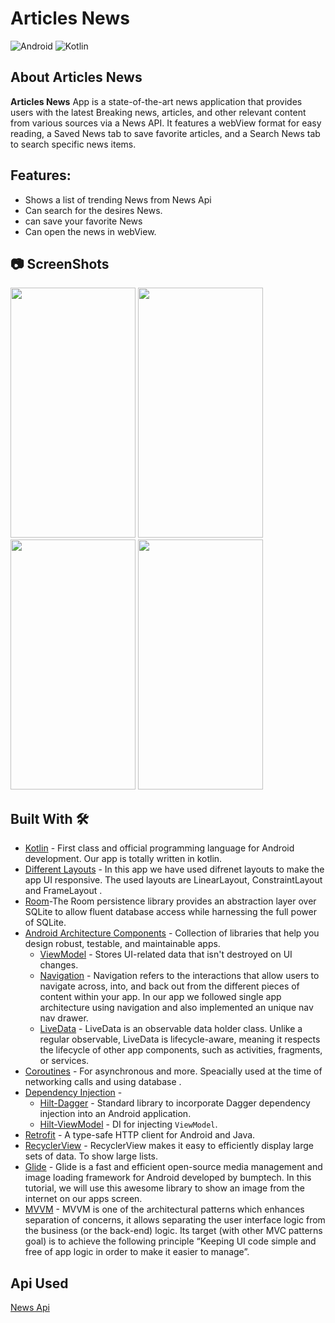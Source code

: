 # Articles News

![Android](https://img.shields.io/badge/Android-3DDC84?style=for-the-badge&logo=android&logoColor=white)
![Kotlin](https://img.shields.io/badge/Kotlin-0095D5?&style=for-the-badge&logo=kotlin&logoColor=white)


## About Articles News
**Articles News** App is a state-of-the-art news application that provides users with the latest Breaking news, articles, and other relevant content from various sources via a News API. It features a webView format for easy reading, a Saved News tab to save favorite articles, and a Search News tab to search specific news items.

## Features:
* Shows a list of trending News from News Api
* Can search for the desires News.
* can save your favorite News
* Can open the news in webView.  

## 📷 ScreenShots

<div>
<img src=https://user-images.githubusercontent.com/92221289/216140268-f14c59b7-8f52-4b71-a3d9-a0ffc1f4e1a2.jpg width="200" height="400">
<img src=https://user-images.githubusercontent.com/92221289/216140248-0aa77d2d-8b92-4fe6-9213-33166f0b4c2f.jpg width="200" height="400">
<img src=https://user-images.githubusercontent.com/92221289/216140220-880b4949-569d-4679-b0ac-78af74720895.jpg width="200" height="400">
<img src=https://user-images.githubusercontent.com/92221289/216140289-f077a73b-218f-4d78-bb02-4e2f6cd6559a.jpg width="200" height="400">
<div>

## Built With 🛠
- [Kotlin](https://kotlinlang.org/) - First class and official programming language for Android development. Our app is totally written in kotlin.
- [Different Layouts](https://developer.android.com/guide/topics/ui/declaring-layout) -  In this app we have used difrenet layouts to make the app UI responsive. The used layouts are LinearLayout, ConstraintLayout and FrameLayout .
- [Room](https://developer.android.com/training/data-storage/room)-The Room persistence library provides an abstraction layer over SQLite to allow fluent database access while harnessing the full power of SQLite.
- [Android Architecture Components](https://developer.android.com/topic/libraries/architecture) - Collection of libraries that help you design robust, testable, and maintainable apps.
  - [ViewModel](https://developer.android.com/topic/libraries/architecture/viewmodel) - Stores UI-related data that isn't destroyed on UI changes. 
  - [Navigation](https://developer.android.com/guide/navigation#:~:text=Navigation%20refers%20to%20the%20interactions,bars%20and%20the%20navigation%20drawer.) - Navigation refers to the interactions that allow users to navigate across, into, and back out from the different pieces of content within your app. In our app we followed single app architecture using navigation and also implemented an unique nav nav drawer.
  - [LiveData](https://developer.android.com/topic/libraries/architecture/livedata) - LiveData is an observable data holder class. Unlike a regular observable, LiveData is lifecycle-aware, meaning it respects the lifecycle of other app components, such as activities, fragments, or services.
- [Coroutines](https://kotlinlang.org/docs/reference/coroutines-overview.html) - For asynchronous and more. Speacially used at the time of networking calls and using database .
- [Dependency Injection](https://developer.android.com/training/dependency-injection) - 
  - [Hilt-Dagger](https://dagger.dev/hilt/) - Standard library to incorporate Dagger dependency injection into an Android application.
  - [Hilt-ViewModel](https://developer.android.com/training/dependency-injection/hilt-jetpack) - DI for injecting `ViewModel`.
- [Retrofit](https://github.com/square/retrofit) - A type-safe HTTP client for Android and Java.
- [RecyclerView](https://developer.android.com/guide/topics/ui/layout/recyclerview?authuser=2) - RecyclerView makes it easy to efficiently display large sets of data. To show large lists.
- [Glide](https://github.com/bumptech/glide.git) - Glide is a fast and efficient open-source media management and image loading framework for Android developed by bumptech. In this tutorial, we will use this awesome library to show an image from the internet on our apps screen.
- [MVVM](https://developer.android.com/jetpack/guide) - MVVM is one of the architectural patterns which enhances separation of concerns, it allows separating the user interface logic from the business (or the back-end) logic. Its target (with other MVC patterns goal) is to achieve the following principle “Keeping UI code simple and free of app logic in order to make it easier to manage”.


## Api Used
[News Api](https://newsapi.org/)

